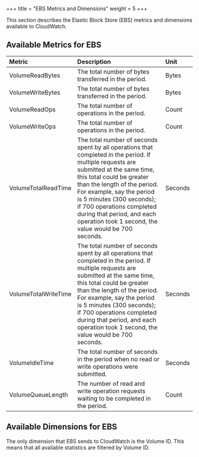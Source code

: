 +++
title = "EBS Metrics and Dimensions"
weight = 5
+++

This section describes the Elastic Block Store (EBS) metrics and dimensions available to CloudWatch.
## Available Metrics for EBS

| Metric | Description | Unit | 
|  :---- |  :---- |  :---- | 
| VolumeReadBytes | The total number of bytes transferred in the period. | Bytes | 
| VolumeWriteBytes | The total number of bytes transferred in the period. | Bytes | 
| VolumeReadOps | The total number of operations in the period. | Count | 
| VolumeWriteOps | The total number of operations in the period. | Count | 
| VolumeTotalReadTime | The total number of seconds spent by all operations that completed in the period. If multiple requests are submitted at the same time, this total could be greater than the length of the period. For example, say the period is 5 minutes (300 seconds); if 700 operations completed during that period, and each operation took 1 second, the value would be 700 seconds. | Seconds | 
| VolumeTotalWriteTime | The total number of seconds spent by all operations that completed in the period. If multiple requests are submitted at the same time, this total could be greater than the length of the period. For example, say the period is 5 minutes (300 seconds); if 700 operations completed during that period, and each operation took 1 second, the value would be 700 seconds. | Seconds | 
| VolumeIdleTime | The total number of seconds in the period when no read or write operations were submitted. | Seconds | 
| VolumeQueueLength | The number of read and write operation requests waiting to be completed in the period. | Count | 


## Available Dimensions for EBS
The only dimension that EBS sends to CloudWatch is the Volume ID. This means that all available statistics are filtered by Volume ID. 

